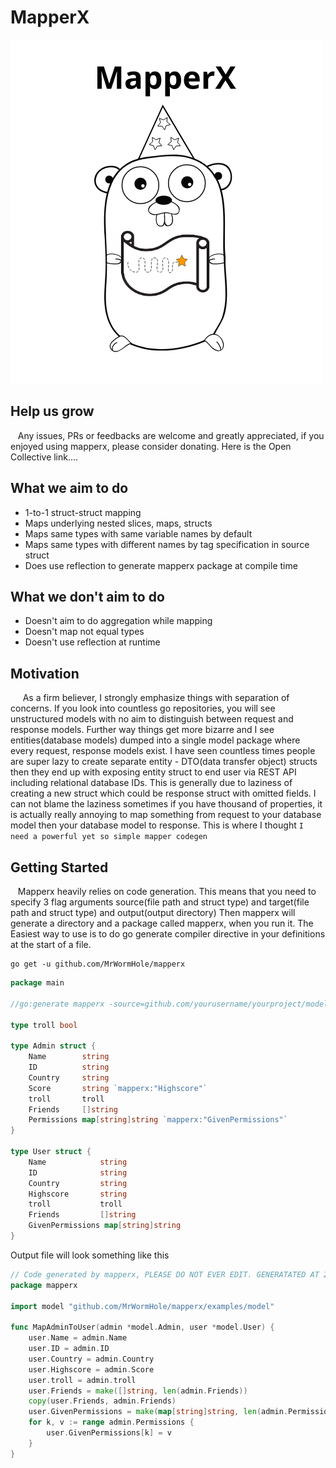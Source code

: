 # MapperX

![MapperX](https://github.com/MrWormHole/mapperx/blob/master/mapperx_logo.png)

## Help us grow
&nbsp;&nbsp; Any issues, PRs or feedbacks are welcome and greatly appreciated, if you enjoyed using mapperx, please consider donating. Here is the Open Collective link....

## What we aim to do
* 1-to-1 struct-struct mapping
* Maps underlying nested slices, maps, structs 
* Maps same types with same variable names by default
* Maps same types with different names by tag specification in source struct
* Does use reflection to generate mapperx package at compile time

## What we don't aim to do
* Doesn't aim to do aggregation while mapping
* Doesn't map not equal types
* Doesn't use reflection at runtime

## Motivation
&nbsp;&nbsp;&nbsp;&nbsp; As a firm believer, I strongly emphasize things with separation of concerns. If you look into countless go repositories, you will see unstructured models with no aim to distinguish between request and response models.
Further way things get more bizarre and I see entities(database models) dumped into a single model package where every request, response models exist. I have seen countless times people are super lazy to create separate entity - DTO(data transfer object) structs
then they end up with exposing entity struct to end user via REST API including relational database IDs. This is generally due to laziness of creating a new struct which could be response struct with omitted fields.
I can not blame the laziness sometimes if you have thousand of properties, it is actually really annoying to map something from request to your database model then your database model to response. This is where I thought ``I need a powerful yet so simple mapper codegen``

## Getting Started
&nbsp;&nbsp; Mapperx heavily relies on code generation. This means that you need to specify 3 flag arguments source(file path and struct type) and target(file path and struct type) and output(output directory)
Then mapperx will generate a directory and a package called mapperx, when you run it. The Easiest way to use is to do go generate compiler directive in your definitions at the start of a file. 

```shell
go get -u github.com/MrWormHole/mapperx
```

```go
package main

//go:generate mapperx -source=github.com/yourusername/yourproject/model.Admin -target=github.com/yourusername/yourproject/model.User -output=../mapperx

type troll bool

type Admin struct {
	Name        string
	ID          string
	Country     string
	Score       string `mapperx:"Highscore"`
	troll 	    troll
	Friends     []string
	Permissions map[string]string `mapperx:"GivenPermissions"`
}

type User struct {
	Name            string
	ID              string
	Country         string
	Highscore       string
	troll 	        troll
	Friends         []string
	GivenPermissions map[string]string
}
```

Output file will look something like this

```go
// Code generated by mapperx, PLEASE DO NOT EVER EDIT. GENERATATED AT 2021-06-22 10:14:21.5543809 +0100 BST m=+0.393255201
package mapperx

import model "github.com/MrWormHole/mapperx/examples/model"

func MapAdminToUser(admin *model.Admin, user *model.User) {
	user.Name = admin.Name
	user.ID = admin.ID
	user.Country = admin.Country
	user.Highscore = admin.Score
	user.troll = admin.troll
	user.Friends = make([]string, len(admin.Friends))
	copy(user.Friends, admin.Friends)
	user.GivenPermissions = make(map[string]string, len(admin.Permissions))
	for k, v := range admin.Permissions {
		user.GivenPermissions[k] = v
	}
}
```
